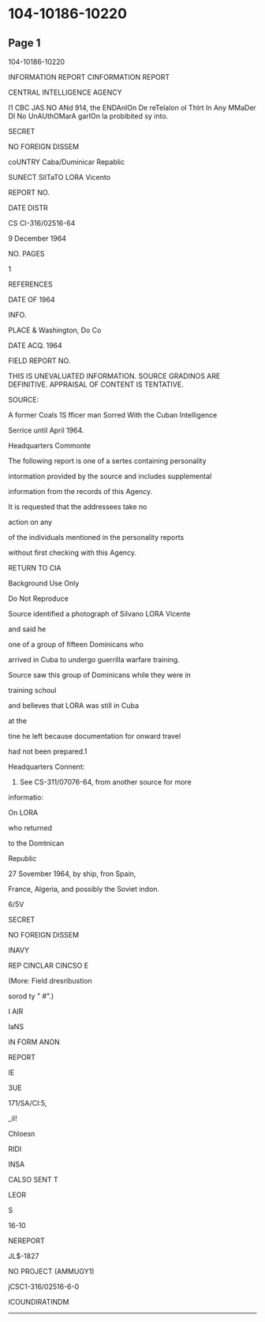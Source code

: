 # 104-10186-10220

## Page 1

104-10186-10220

INFORMATION REPORT CINFORMATION REPORT

CENTRAL INTELLIGENCE AGENCY

I1 CBC JAS NO ANd 914, the ENDAnIOn De reTelalon ol ThIrt In Any MMaDer DI No UnAUthOMarA garIOn la probibited sy into.

SECRET

NO FOREIGN DISSEM

coUNTRY Caba/Duminicar Repablic

SUNECT SIlTaTO LORA Vicento

REPORT NO.

DATE DISTR

CS CI-316/02516-64

9 December 1964

NO. PAGES

1

REFERENCES

DATE OF 1964

INFO.

PLACE & Washington, Do Co

DATE ACQ. 1964

FIELD REPORT NO.

THIS IS UNEVALUATED INFORMATION. SOURCE GRADINOS ARE DEFINITIVE. APPRAISAL OF CONTENT IS TENTATIVE.

SOURCE:

A former Coals 1S fficer man Sorred With the Cuban Intelligence

Serrice until April 1964.

Headquarters Commonte

The following report is one of a sertes containing personality

intormation provided by the source and includes supplemental

information from the records of this Agency.

It is requested that the addressees take no

action on any

of the individuals mentioned in the personality reports

without first checking with this Agency.

RETURN TO CIA

Background Use Only

Do Not Reproduce

Source identified a photograph of Silvano LORA Vicente

and said he

one of a group of fifteen Dominicans who

arrived in Cuba to undergo guerrilla warfare training.

Source saw this group of Dominicans while they were in

training schoul

and belleves that LORA was still in Cuba

at the

tine he left because documentation for onward travel

had not been prepared.1

Headquarters Connent:

1. See CS-311/07076-64, from another source for more

informatio:

On LORA

who returned

to the Domtnican

Republic

27 Sovember 1964, by ship, fron Spain,

France, Algeria, and possibly the Soviet indon.

6/5V

SECRET

NO FOREIGN DISSEM

INAVY

REP CINCLAR CINCSO E

(More: Field dresribustion

sorod ty " #".)

I AIR

IaNS

IN FORM ANON

REPORT

IE

3UE

171/SA/CI:5,

_il!

Chloesn

RIDI

INSA

CALSO SENT T

LEOR

S

16-10

NEREPORT

JL$-1827

NO PROJECT (AMMUGY1)

jCSC1-316/02516-6-0

ICOUNDIRATINDM

---

